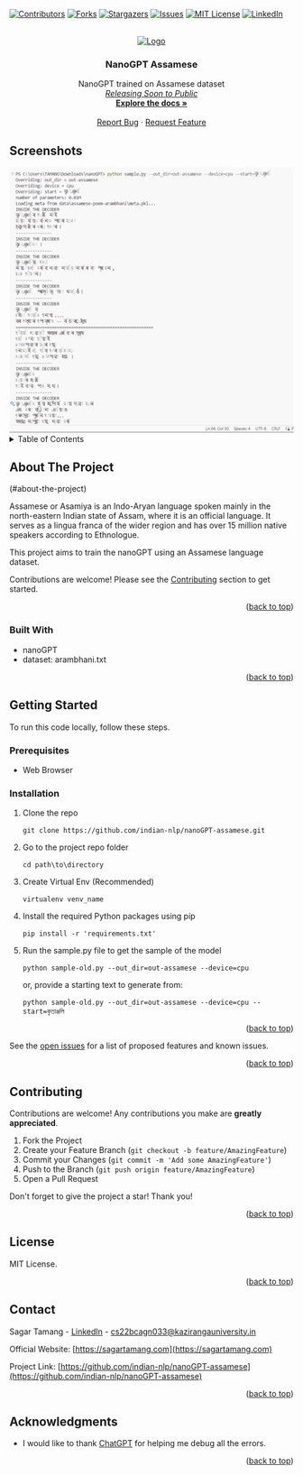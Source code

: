 <a name="readme-top"></a>

[![Contributors][contributors-shield]][contributors-url]
[![Forks][forks-shield]][forks-url]
[![Stargazers][stars-shield]][stars-url]
[![Issues][issues-shield]][issues-url]
[![MIT License][license-shield]][license-url]
[![LinkedIn][linkedin-shield]][linkedin-url]

<!-- PROJECT LOGO -->
<br />
<div align="center">
  <a href="https://github.com/indian-nlp/nanoGPT-assamese">
    <img src="https://raw.githubusercontent.com/indian-nlp/nanoGPT-assamese/main/ss/ico.png" alt="Logo" height="50">
  </a>

<h3 align="center">NanoGPT Assamese</h3>

  <p align="center">
    NanoGPT trained on Assamese dataset
    <br />
    <a href="https://github.com/indian-nlp/nanoGPT-assamese/blob/main/README.md"><em>Releasing Soon to Public </em></a> 
    <br />
    <a href="https://github.com/indian-nlp/nanoGPT-assamese/blob/main/README.md"><strong>Explore the docs »</strong></a>
    <br />
    <br />
    <a href="https://github.com/indian-nlp/nanoGPT-assamese/issues">Report Bug</a>
    ·
    <a href="https://github.com/indian-nlp/nanoGPT-assamese/issues">Request Feature</a>
  </p>
</div>

## Screenshots

<img src="https://raw.githubusercontent.com/indian-nlp/nanoGPT-assamese/main/ss/ss1.png">

<!-- TABLE OF CONTENTS -->
<details>
  <summary>Table of Contents</summary>
  <ol>
    <li>
      <a href="#about-the-project">About The Project</a>
      <ul>
        <li><a href="#built-with">Built With</a></li>
      </ul>
    </li>
    <li>
      <a href="#getting-started">Getting Started</a>
      <ul>
        <li><a href="#prerequisites">Prerequisites</a></li>
        <li><a href="#installation">Installation</a></li>
      </ul>
    </li>
    <li><a href="#usage">Usage</a></li>
    <li><a href="#contributing">Contributing</a></li>
    <li><a href="#license">License</a></li>
    <li><a href="#contact">Contact</a></li>
    <li><a href="#acknowledgments">Acknowledgments</a></li>
  </ol>
</details>

<!-- ABOUT THE PROJECT -->
## About The Project

(#about-the-project)

Assamese or Asamiya is an Indo-Aryan language spoken mainly in the north-eastern Indian state of Assam, where it is an official language. It serves as a lingua franca of the wider region and has over 15 million native speakers according to Ethnologue.

This project aims to train the nanoGPT using an Assamese language dataset. 

Contributions are welcome! Please see the [Contributing](#contributing) section to get started.

<p align="right">(<a href="#readme-top">back to top</a>)</p>

### Built With

* nanoGPT
* dataset: arambhani.txt 

<p align="right">(<a href="#readme-top">back to top</a>)</p>

<!-- GETTING STARTED -->
## Getting Started

To run this code locally, follow these steps.

### Prerequisites

* Web Browser

### Installation

1. Clone the repo
    ```
    git clone https://github.com/indian-nlp/nanoGPT-assamese.git
    ```
2. Go to the project repo folder
    ```
    cd path\to\directory
    ```
3. Create Virtual Env (Recommended)
    ```
    virtualenv venv_name
    ```
4. Install the required Python packages using pip
    ```
    pip install -r 'requirements.txt'
    ```
5. Run the sample.py file to get the sample of the model
    ```
    python sample-old.py --out_dir=out-assamese --device=cpu
    ```
    or, provide a starting text to generate from:
    ```
    python sample-old.py --out_dir=out-assamese --device=cpu --start=কৃতাঞ্জলি
    ```

<p align="right">(<a href="#readme-top">back to top</a>)</p>

See the [open issues](https://github.com/indian-nlp/nanoGPT-assamese/issues) for a list of proposed features and known issues.

<p align="right">(<a href="#readme-top">back to top</a>)</p>

<!-- CONTRIBUTING -->
## Contributing

Contributions are welcome! Any contributions you make are **greatly appreciated**.

1. Fork the Project
2. Create your Feature Branch (`git checkout -b feature/AmazingFeature`)
3. Commit your Changes (`git commit -m 'Add some AmazingFeature'`)
4. Push to the Branch (`git push origin feature/AmazingFeature`)
5. Open a Pull Request

Don't forget to give the project a star! Thank you!

<p align="right">(<a href="#readme-top">back to top</a>)</p>

<!-- LICENSE -->
## License

MIT License.

<p align="right">(<a href="#readme-top">back to top</a>)</p>

<!-- CONTACT -->
## Contact

Sagar Tamang - [LinkedIn](https://www.linkedin.com/in/sagar-tmg/) - cs22bcagn033@kazirangauniversity.in

Official Website: [https://sagartamang.com](https://sagartamang.com)

Project Link: [https://github.com/indian-nlp/nanoGPT-assamese](https://github.com/indian-nlp/nanoGPT-assamese)

<p align="right">(<a href="#readme-top">back to top</a>)</p>

<!-- ACKNOWLEDGMENTS -->
## Acknowledgments

* I would like to thank [ChatGPT](https://chat.openai.com/) for helping me debug all the errors.

<p align="right">(<a href="#readme-top">back to top</a>)</p>

<!-- MARKDOWN LINKS & IMAGES -->
<!-- https://www.markdownguide.org/basic-syntax/#reference-style-links -->
[contributors-shield]: https://img.shields.io/github/contributors/indian-nlp/nanoGPT-assamese.svg?style=for-the-badge
[contributors-url]: https://github.com/indian-nlp/nanoGPT-assamese/graphs/contributors
[forks-shield]: https://img.shields.io/github/forks/indian-nlp/nanoGPT-assamese.svg?style=for-the-badge
[forks-url]: https://github.com/indian-nlp/nanoGPT-assamese/network/members
[stars-shield]: https://img.shields.io/github/stars/indian-nlp/nanoGPT-assamese.svg?style=for-the-badge
[stars-url]: https://github.com/indian-nlp/nanoGPT-assamese/stargazers
[issues-shield]: https://img.shields.io/github/issues/indian-nlp/nanoGPT-assamese.svg?style=for-the-badge
[issues-url]: https://github.com/indian-nlp/nanoGPT-assamese/issues
[license-url]: https://github.com/indian-nlp/nanoGPT-assamese/blob/master/license.txt
[license-shield]: https://img.shields.io/github/license/indian-nlp/nanoGPT-assamese.svg?style=for-the-badge
[linkedin-shield]: https://img.shields.io/badge/-LinkedIn-black.svg?style=for-the-badge&logo=linkedin&colorB=555
[linkedin-url]: https://www.linkedin.com/in/sagar-tmg/
